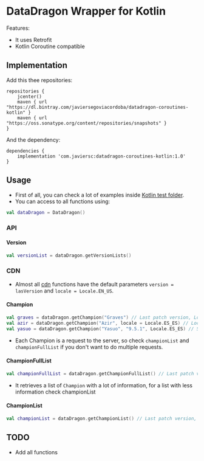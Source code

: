 # DataDragon Wrapper for Kotlin
Features:
- It uses Retrofit
- Kotlin Coroutine compatible

## Implementation
Add this thee repositories:
```
repositories {
    jcenter()
    maven { url "https://dl.bintray.com/javiersegoviacordoba/datadragon-coroutines-kotlin" }
    maven { url "https://oss.sonatype.org/content/repositories/snapshots" }
}
```
And the dependency:
```
dependencies {
    implementation 'com.javiersc:datadragon-coroutines-kotlin:1.0'
}
```

## Usage
- First of all, you can check a lot of examples inside [Kotlin test folder](/src/test/kotlin).
- You can access to all functions using:
```kotlin
val dataDragon = DataDragon()
```
### API

#### Version
```kotlin
val versionList = dataDragon.getVersionLists()
```

### CDN
- Almost all [cdn](/src/test/kotlin/cdn) functions have the default parameters `version = lasVersion` and `locale = Locale.EN_US`.

#### Champion
```kotlin
val graves = dataDragon.getChampion("Graves") // Last patch version, Locale.EN_US
val azir = dataDragon.getChampion("Azir", locale = Locale.ES_ES) // Locale.ES_ES (Spanish)
val yasuo = dataDragon.getChampion("Yasuo", "9.5.1", Locale.ES_ES) // Specific version (9.5.1), Locale.ES_ES (Spanish)
```
-  Each Champion is a request to the server, so check `championList` and `championFullList` if you don't want to do multiple requests.

#### ChampionFullList
```kotlin
val championFullList = dataDragon.getChampionFullList() // Last patch version, Locale.EN_US
```
- It retrieves a list of `Champion` with a lot of information, for a list with less information check championList

#### ChampionList
```kotlin
val championList = dataDragon.getChampionList() // Last patch version, Locale.EN_US
```

## TODO
- Add all functions